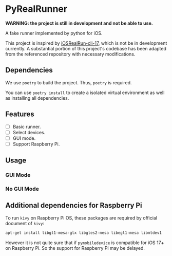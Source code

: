 # PyRealRunner

**WARNING: the project is still in development and not be able to use.**

A fake runner implemented by python for iOS.

This project is inspired by [iOSRealRun-cli-17](https://github.com/iOSRealRun/iOSRealRun-cli-17), which is not be in development currently. A substantial portion of this project's codebase has been adapted from the referenced repository with necessary modifications.

## Dependencies

We use `poetry` to build the project. Thus, `poetry` is required.

You can use `poetry install` to create a isolated virtual environment as well as installing all dependencies.

## Features

- [ ] Basic runner.
- [ ] Select devices.
- [ ] GUI mode.
- [ ] Support Raspberry Pi.

## Usage

### GUI Mode

<!--TODO-->

### No GUI Mode

<!--TODO-->

## Additional dependencies for Raspberry Pi

To run `kivy` on Raspberry Pi OS, these packages are required by official document of `kivy`:

```bash
apt-get install libgl1-mesa-glx libgles2-mesa libegl1-mesa libmtdev1
```

However it is not quite sure that if `pymobiledevice` is compatible for iOS 17+ on Raspberry Pi. So the support for Raspberry Pi may be delayed.
